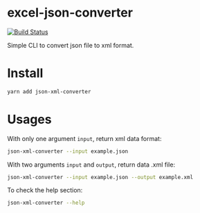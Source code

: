 # excel-json-converter

[![Build Status](https://api.travis-ci.com/6LpUkQSgQm/json-xml-converter.svg?branch=main&status=started)](https://api.travis-ci.com/6LpUkQSgQm/json-xml-converter.svg?branch=main&status=started)

Simple CLI to convert json file to xml format.

# Install

```bash
yarn add json-xml-converter
```

# Usages

With only one argument `input`, return xml data format:

```bash
json-xml-converter --input example.json
```

With two arguments `input` and `output`, return data .xml file:

```bash
json-xml-converter --input example.json --output example.xml
```

To check the help section:

```bash
json-xml-converter --help
```
